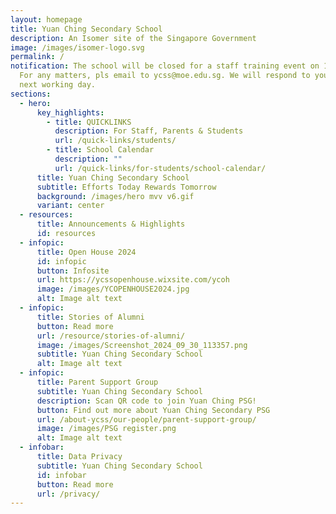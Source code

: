 ```yaml
---
layout: homepage
title: Yuan Ching Secondary School
description: An Isomer site of the Singapore Government
image: /images/isomer-logo.svg
permalink: /
notification: The school will be closed for a staff training event on 15 Nov.
  For any matters, pls email to ycss@moe.edu.sg. We will respond to you on the
  next working day.
sections:
  - hero:
      key_highlights:
        - title: QUICKLINKS
          description: For Staff, Parents & Students
          url: /quick-links/students/
        - title: School Calendar
          description: ""
          url: /quick-links/for-students/school-calendar/
      title: Yuan Ching Secondary School
      subtitle: Efforts Today Rewards Tomorrow
      background: /images/hero mvv v6.gif
      variant: center
  - resources:
      title: Announcements & Highlights
      id: resources
  - infopic:
      title: Open House 2024
      id: infopic
      button: Infosite
      url: https://ycssopenhouse.wixsite.com/ycoh
      image: /images/YCOPENHOUSE2024.jpg
      alt: Image alt text
  - infopic:
      title: Stories of Alumni
      button: Read more
      url: /resource/stories-of-alumni/
      image: /images/Screenshot_2024_09_30_113357.png
      subtitle: Yuan Ching Secondary School
      alt: Image alt text
  - infopic:
      title: Parent Support Group
      subtitle: Yuan Ching Secondary School
      description: Scan QR code to join Yuan Ching PSG!
      button: Find out more about Yuan Ching Secondary PSG
      url: /about-ycss/our-people/parent-support-group/
      image: /images/PSG register.png
      alt: Image alt text
  - infobar:
      title: Data Privacy
      subtitle: Yuan Ching Secondary School
      id: infobar
      button: Read more
      url: /privacy/
---
```

